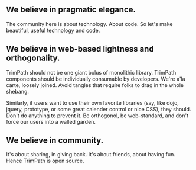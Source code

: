 ## We believe in pragmatic elegance. ##

The community here is about technology.  About code.  So let's make beautiful, useful technology and code.

## We believe in web-based lightness and orthogonality. ##

TrimPath should not be one giant bolus of monolithic library.  TrimPath components should be individually consumable by developers.  We're a'la carte, loosely joined.  Avoid tangles that require folks to drag in the whole shebang.

Similarly, if users want to use their own favorite libraries (say, like dojo, jquery, prototype, or some great calender control or nice CSS), they should.  Don't do anything to prevent it.  Be orthogonol, be web-standard, and don't force our users into a walled garden.

## We believe in community. ##

It's about sharing, in giving back.  It's about friends, about having fun.  Hence TrimPath is open source.